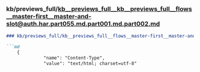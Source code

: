 ### kb/previews_full/kb__previews_full__kb__previews_full__flows__master-first__master-and-slot@auth.har.part055.md.part001.md.part002.md

```md
### kb/previews_full/kb__previews_full__flows__master-first__master-and-slot@auth.har.part055.md.part001.md (part 002)

```md
    {
              "name": "Content-Type",
              "value": "text/html; charset=utf-8"
  
```

```

```
